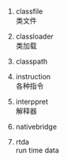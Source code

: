 1. classfile  
    类文件
    
2. classloader   
    类加载
    
3. classpath  
    
4. instruction  
    各种指令
    
5. interppret  
    解释器
    
6. nativebridge

7. rtda  
   run time data